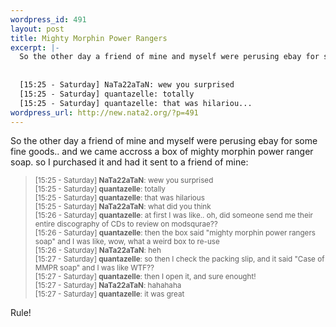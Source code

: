 ```yaml
--- 
wordpress_id: 491
layout: post
title: Mighty Morphin Power Rangers
excerpt: |-
  So the other day a friend of mine and myself were perusing ebay for some fine goods.. and we came accross a box of mighty morphin power ranger soap. so I purchased it and had it sent to a friend of mine:
  
  
  [15:25 - Saturday] NaTa22aTaN: wew you surprised
  [15:25 - Saturday] quantazelle: totally
  [15:25 - Saturday] quantazelle: that was hilariou...
wordpress_url: http://new.nata2.org/?p=491
---
```

So the other day a friend of mine and myself were perusing ebay for some fine goods.. and we came accross a box of mighty morphin power ranger soap. so I purchased it and had it sent to a friend of mine:

<blockquote><small>
[15:25 - Saturday] <b>NaTa22aTaN</b>: wew you surprised<br/>
[15:25 - Saturday] <b>quantazelle</b>: totally<br/>
[15:25 - Saturday] <b>quantazelle</b>: that was hilarious<br/>
[15:25 - Saturday] <b>NaTa22aTaN</b>: what did you think<br/>
[15:26 - Saturday] <b>quantazelle</b>: at first I was like.. oh, did someone send me their entire discography of CDs to review on modsqurae??<br/>
[15:26 - Saturday] <b>quantazelle</b>: then the box said "mighty morphin power rangers soap" and I was like, wow, what a weird box to re-use<br/>
[15:26 - Saturday] <b>NaTa22aTaN</b>: heh<br/>
[15:27 - Saturday] <b>quantazelle</b>: so then I check the packing slip, and it said "Case of MMPR soap" and I was like WTF??<br/>
[15:27 - Saturday] <b>quantazelle</b>: then I open it, and sure enought! <br/>
[15:27 - Saturday] <b>NaTa22aTaN</b>: hahahaha<br/>
[15:27 - Saturday] <b>quantazelle</b>: it was great<br/>
</small>
</blockquote>
Rule!
